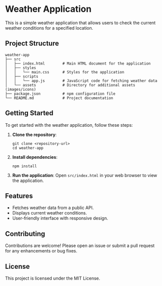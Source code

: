 # Weather Application

This is a simple weather application that allows users to check the current weather conditions for a specified location.

## Project Structure

```
weather-app
├── src
│   ├── index.html        # Main HTML document for the application
│   ├── styles
│   │   └── main.css      # Styles for the application
│   ├── scripts
│   │   └── app.js        # JavaScript code for fetching weather data
│   └── assets            # Directory for additional assets (images/icons)
├── package.json          # npm configuration file
└── README.md             # Project documentation
```

## Getting Started

To get started with the weather application, follow these steps:

1. **Clone the repository**:
   ```
   git clone <repository-url>
   cd weather-app
   ```

2. **Install dependencies**:
   ```
   npm install
   ```

3. **Run the application**:
   Open `src/index.html` in your web browser to view the application.

## Features

- Fetches weather data from a public API.
- Displays current weather conditions.
- User-friendly interface with responsive design.

## Contributing

Contributions are welcome! Please open an issue or submit a pull request for any enhancements or bug fixes.

## License

This project is licensed under the MIT License.